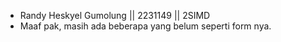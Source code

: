 - Randy Heskyel Gumolung || 2231149 || 2SIMD
- Maaf pak, masih ada beberapa yang belum seperti form nya.
